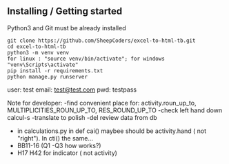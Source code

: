 ## Installing / Getting started

Python3 and Git must be already installed

```shell
git clone https://github.com/SheepCoders/excel-to-html-tb.git
cd excel-to-html-tb
python3 -m venv venv
for linux : "source venv/bin/activate"; for windows "venv\Scripts\activate"
pip install -r requirements.txt
python manage.py runserver
```


user: test
email: test@test.com
pwd: testpass


Note for developer:
-find convenient place for: activity.roun_up_to, MULTIPLICITIES_ROUN_UP_TO, RES_ROUND_UP_TO
-check left hand down calcul-s
-translate to polish
-del review data from db
- in calculations.py in def cai() maybee should be activity.hand ( not "right"). In cti() the same...
- BB11-16 (Q1 -Q3 how works?)
- H17 H42 for indicator ( not activity)